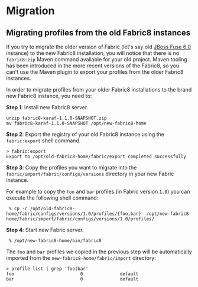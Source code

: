 # Migration

## Migrating profiles from the old Fabric8 instances

If you try to migrate the older version of Fabric (let's say old
[JBoss Fuse 6.0](http://www.jboss.org/products/fuse/overview) instance) to the new Fabric8 installation, you will
notice that there is no `fabric8:zip` Maven command available for your old project. Maven tooling has been introduced
in the more recent versions of the Fabric8, so you can't use the Maven plugin to export your profiles from the older
Fabric8 instances.

In order to migrate profiles from your older Fabric8 installations to the brand new Fabric8 instance, you need to:

**Step 1**: Install new Fabric8 server.

    unzip fabric8-karaf-1.1.0-SNAPSHOT.zip
    mv fabric8-karaf-1.1.0-SNAPSHOT /opt/new-fabric8-home

**Step 2**: Export the registry of your old Fabric8 instance using the `fabric:export` shell command.

    > fabric:export
    Export to /opt/old-fabric8-home/fabric/export completed successfully

**Step 3**: Copy the profiles you want to migrate into the `fabric/import/fabric/configs/versions` directory in your new Fabric
instance.

For example to copy the `foo` and `bar` profiles (in Fabric version `1.0`) you can execute the following shell command:

     % cp -r /opt/old-fabric8-home/fabric/configs/versions/1.0/profiles/{foo,bar}  /opt/new-fabric8-home/fabric/import/fabric/configs/versions/1.0/profiles/

**Step 4**: Start new Fabric server.

     % /opt/new-fabric8-home/bin/fabric8

The `foo` and `bar` profiles we copied in the previous step will be automatically imported from the `new-fabric8-home/fabric/import` directory:

    > profile-list | grep 'foo|bar'
    foo                         0              default
    bar                         0              default
